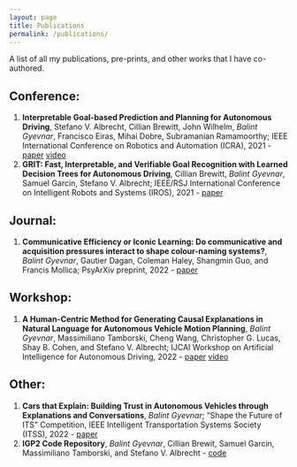 ```yaml
---
layout: page
title: Publications
permalink: /publications/
---
```

 
A list of all my publications, pre-prints, and other works that I have co-authored.

## Conference:

1. **Interpretable Goal-based Prediction and Planning for Autonomous Driving**, Stefano V. Albrecht, Cillian Brewitt, John Wilhelm, *Balint Gyevnar*, Francisco Eiras, Mihai Dobre, Subramanian Ramamoorthy; IEEE International Conference on Robotics and Automation (ICRA), 2021 - [paper](https://www.five.ai/igp2) [video](https://www.five.ai/igp2)
2. **GRIT: Fast, Interpretable, and Verifiable Goal Recognition with Learned Decision Trees for Autonomous Driving**, Cillian Brewitt, *Balint Gyevnar*, Samuel Garcin, Stefano V. Albrecht; IEEE/RSJ International Conference on Intelligent Robots and Systems (IROS), 2021 - [paper](https://ieeexplore.ieee.org/abstract/document/9636279)


## Journal:
1. **Communicative Efficiency or Iconic Learning: Do communicative and acquisition pressures interact to shape colour-naming systems?**, *Balint Gyevnar*, Gautier Dagan, Coleman Haley, Shangmin Guo, and Francis Mollica; PsyArXiv preprint, 2022 - [paper](https://psyarxiv.com/9zx7u/)


## Workshop:
1. **A Human-Centric Method for Generating Causal Explanations in Natural Language for Autonomous Vehicle Motion Planning**, *Balint Gyevnar*, Massimiliano Tamborski, Cheng Wang, Christopher G. Lucas, Shay B. Cohen, and Stefano V. Albrecht; IJCAI Workshop on Artificial Intelligence for Autonomous Driving, 2022 - [paper](https://learn-to-race.org/workshop-ai4ad-ijcai2022/assets/papers/paper_16.pdf) [video](https://www.youtube.com/watch?v=gmjylztszZA&ab_channel=AI4ADWorkshop)

## Other:
1. **Cars that Explain: Building Trust in Autonomous Vehicles through Explanations and Conversations**, *Balint Gyevnar*; “Shape the Future of ITS” Competition, IEEE Intelligent Transportation Systems Society (ITSS), 2022 - [paper](assets/IEEE_ITS_Essay.pdf)
2. **IGP2 Code Repository**, *Balint Gyevnar*, Cillian Brewit, Samuel Garcin, Massimiliano Tamborski, and Stefano V. Albrecht - [code](https://github.com/uoe-agents/IGP2)